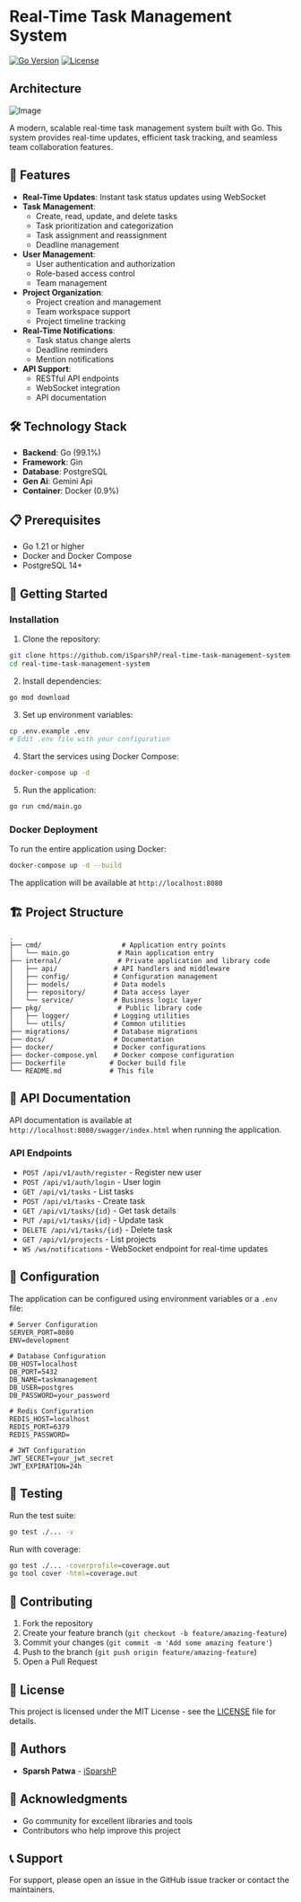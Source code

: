 # Real-Time Task Management System

[![Go Version](https://img.shields.io/github/go-mod/go-version/iSparshP/real-time-task-management-system)](https://go.dev/)
[![License](https://img.shields.io/github/license/iSparshP/real-time-task-management-system)](LICENSE)

## Architecture
![Image](https://github.com/user-attachments/assets/1674a9ca-c1bd-4779-bde3-4d12136293f1)

A modern, scalable real-time task management system built with Go. This system provides real-time updates, efficient task tracking, and seamless team collaboration features.

## 🌟 Features

- **Real-Time Updates**: Instant task status updates using WebSocket
- **Task Management**:
  - Create, read, update, and delete tasks
  - Task prioritization and categorization
  - Task assignment and reassignment
  - Deadline management
- **User Management**:
  - User authentication and authorization
  - Role-based access control
  - Team management
- **Project Organization**:
  - Project creation and management
  - Team workspace support
  - Project timeline tracking
- **Real-Time Notifications**:
  - Task status change alerts
  - Deadline reminders
  - Mention notifications
- **API Support**:
  - RESTful API endpoints
  - WebSocket integration
  - API documentation

## 🛠️ Technology Stack

- **Backend**: Go (99.1%)
- **Framework**: Gin
- **Database**: PostgreSQL
- **Gen Ai**: Gemini Api
- **Container**: Docker (0.9%)

## 📋 Prerequisites

- Go 1.21 or higher
- Docker and Docker Compose
- PostgreSQL 14+

## 🚀 Getting Started

### Installation

1. Clone the repository:
```bash
git clone https://github.com/iSparshP/real-time-task-management-system.git
cd real-time-task-management-system
```

2. Install dependencies:
```bash
go mod download
```

3. Set up environment variables:
```bash
cp .env.example .env
# Edit .env file with your configuration
```

4. Start the services using Docker Compose:
```bash
docker-compose up -d
```

5. Run the application:
```bash
go run cmd/main.go
```

### Docker Deployment

To run the entire application using Docker:

```bash
docker-compose up -d --build
```

The application will be available at `http://localhost:8080`

## 🏗️ Project Structure

```
.
├── cmd/                    # Application entry points
│   └── main.go            # Main application entry
├── internal/              # Private application and library code
│   ├── api/              # API handlers and middleware
│   ├── config/           # Configuration management
│   ├── models/           # Data models
│   ├── repository/       # Data access layer
│   └── service/          # Business logic layer
├── pkg/                   # Public library code
│   ├── logger/           # Logging utilities
│   └── utils/            # Common utilities
├── migrations/           # Database migrations
├── docs/                 # Documentation
├── docker/               # Docker configurations
├── docker-compose.yml    # Docker compose configuration
├── Dockerfile           # Docker build file
└── README.md            # This file
```

## 📖 API Documentation

API documentation is available at `http://localhost:8080/swagger/index.html` when running the application.

### API Endpoints

- `POST /api/v1/auth/register` - Register new user
- `POST /api/v1/auth/login` - User login
- `GET /api/v1/tasks` - List tasks
- `POST /api/v1/tasks` - Create task
- `GET /api/v1/tasks/{id}` - Get task details
- `PUT /api/v1/tasks/{id}` - Update task
- `DELETE /api/v1/tasks/{id}` - Delete task
- `GET /api/v1/projects` - List projects
- `WS /ws/notifications` - WebSocket endpoint for real-time updates

## 🔧 Configuration

The application can be configured using environment variables or a `.env` file:

```env
# Server Configuration
SERVER_PORT=8080
ENV=development

# Database Configuration
DB_HOST=localhost
DB_PORT=5432
DB_NAME=taskmanagement
DB_USER=postgres
DB_PASSWORD=your_password

# Redis Configuration
REDIS_HOST=localhost
REDIS_PORT=6379
REDIS_PASSWORD=

# JWT Configuration
JWT_SECRET=your_jwt_secret
JWT_EXPIRATION=24h
```

## 🧪 Testing

Run the test suite:

```bash
go test ./... -v
```

Run with coverage:

```bash
go test ./... -coverprofile=coverage.out
go tool cover -html=coverage.out
```

## 🤝 Contributing

1. Fork the repository
2. Create your feature branch (`git checkout -b feature/amazing-feature`)
3. Commit your changes (`git commit -m 'Add some amazing feature'`)
4. Push to the branch (`git push origin feature/amazing-feature`)
5. Open a Pull Request

## 📄 License

This project is licensed under the MIT License - see the [LICENSE](LICENSE) file for details.

## 👥 Authors

- **Sparsh Patwa** - [iSparshP](https://github.com/iSparshP)

## 🙏 Acknowledgments

- Go community for excellent libraries and tools
- Contributors who help improve this project

## 📞 Support

For support, please open an issue in the GitHub issue tracker or contact the maintainers.